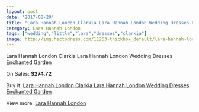 ```yaml
---
layout: post
date: '2017-08-20'
title: "Lara Hannah London Clarkia Lara Hannah London Wedding Dresses Enchanted Garden"
category: Lara Hannah London
tags: ["wedding","little","lara","dresses","clarkia"]
image: http://img.hectodress.com/11263-thickbox_default/lara-hannah-london-clarkia-lara-hannah-london-wedding-dresses-enchanted-garden.jpg
---
```

Lara Hannah London Clarkia Lara Hannah London Wedding Dresses Enchanted Garden

On Sales: **$274.72**
<a href="https://www.hectodress.com/lara-hannah-london/5590-lara-hannah-london-clarkia-lara-hannah-london-wedding-dresses-enchanted-garden.html"><amp-img layout="responsive" width="600" height="600" src="//img.hectodress.com/11263-thickbox_default/lara-hannah-london-clarkia-lara-hannah-london-wedding-dresses-enchanted-garden.jpg" alt="Lara Hannah London Clarkia Lara Hannah London Wedding Dresses Enchanted Garden 0" /></a>
<a href="https://www.hectodress.com/lara-hannah-london/5590-lara-hannah-london-clarkia-lara-hannah-london-wedding-dresses-enchanted-garden.html"><amp-img layout="responsive" width="600" height="600" src="//img.hectodress.com/11264-thickbox_default/lara-hannah-london-clarkia-lara-hannah-london-wedding-dresses-enchanted-garden.jpg" alt="Lara Hannah London Clarkia Lara Hannah London Wedding Dresses Enchanted Garden 1" /></a>

Buy it: [Lara Hannah London Clarkia Lara Hannah London Wedding Dresses Enchanted Garden](https://www.hectodress.com/lara-hannah-london/5590-lara-hannah-london-clarkia-lara-hannah-london-wedding-dresses-enchanted-garden.html "Lara Hannah London Clarkia Lara Hannah London Wedding Dresses Enchanted Garden")

View more: [Lara Hannah London](https://www.hectodress.com/93-lara-hannah-london "Lara Hannah London")